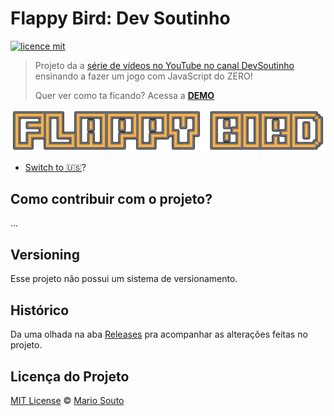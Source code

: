 # Flappy Bird: Dev Soutinho 

[![licence mit](https://img.shields.io/badge/licence-MIT-blue.svg)](https://github.com/afonsopacifer/open-source-boilerplate/blob/master/LICENSE.md)

> Projeto da a [série de vídeos no YouTube no canal DevSoutinho](https://www.youtube.com/watch?v=jOAU81jdi-c&list=PLTcmLKdIkOWmeNferJ292VYKBXydGeDej) ensinando a fazer um jogo com JavaScript do ZERO!
> 
> Quer ver como ta ficando? Acessa a [**DEMO**](https://mariosouto.com/flappy-bird-devsoutinho/)

![Logo do Projeto](./_docs/logo.png)

- [Switch to 🇺🇸](./_docs/README_en-us.md)?

## Como contribuir com o projeto?
...

## Versioning

Esse projeto não possui um sistema de versionamento.

## Histórico
Da uma olhada na aba [Releases](https://github.com/afonsopacifer/open-source-boilerplate/releases) pra acompanhar as alterações feitas no projeto.

## Licença do Projeto
[MIT License](./LICENSE.md) © [Mario Souto](http://mariosouto.com/)
